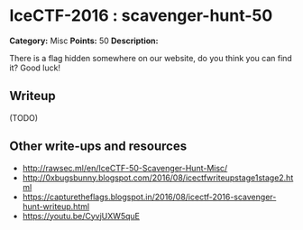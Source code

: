 # IceCTF-2016 : scavenger-hunt-50

**Category:** Misc
**Points:** 50
**Description:**

There is a flag hidden somewhere on our website, do you think you can find it? Good luck!

## Writeup

(TODO)

## Other write-ups and resources

* http://rawsec.ml/en/IceCTF-50-Scavenger-Hunt-Misc/
* http://0xbugsbunny.blogspot.com/2016/08/icectfwriteupstage1stage2.html
* https://capturetheflags.blogspot.in/2016/08/icectf-2016-scavenger-hunt-writeup.html
* https://youtu.be/CyvjUXW5quE
